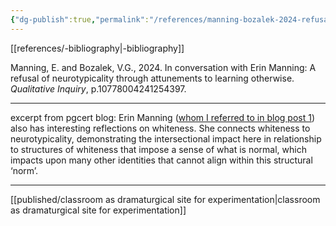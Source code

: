 ```yaml
---
{"dg-publish":true,"permalink":"/references/manning-bozalek-2024-refusal-of-neurotypicality/","dgPassFrontmatter":true,"noteIcon":""}
---
```


[[references/-bibliography\|-bibliography]]

Manning, E. and Bozalek, V.G., 2024. In conversation with Erin Manning: A refusal of neurotypicality through attunements to learning otherwise. _Qualitative Inquiry_, p.10778004241254397.

---
excerpt from pgcert blog: 
Erin Manning ([whom I referred to in blog post 1](https://mmhrpgcert.myblog.arts.ac.uk/2024/04/30/disability-reflections-on-intersectionality-positionality/)) also has interesting reflections on whiteness. She connects whiteness to neurotypicality, demonstrating the intersectional impact here in relationship to structures of whiteness that impose a sense of what is normal, which impacts upon many other identities that cannot align within this structural ‘norm’.

---

[[published/classroom as dramaturgical site for experimentation\|classroom as dramaturgical site for experimentation]]
